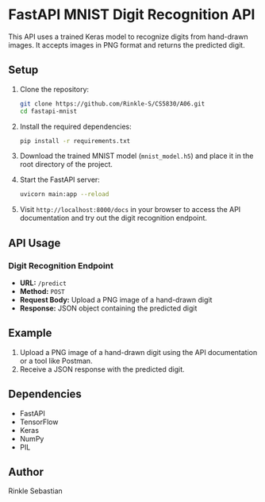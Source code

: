 # FastAPI MNIST Digit Recognition API

This API uses a trained Keras model to recognize digits from hand-drawn images. It accepts images in PNG format and returns the predicted digit.

## Setup

1. Clone the repository:

   ```bash
   git clone https://github.com/Rinkle-S/CS5830/A06.git
   cd fastapi-mnist
   ```

2. Install the required dependencies:

   ```bash
   pip install -r requirements.txt
   ```

3. Download the trained MNIST model (`mnist_model.h5`) and place it in the root directory of the project.

4. Start the FastAPI server:

   ```bash
   uvicorn main:app --reload
   ```

5. Visit `http://localhost:8000/docs` in your browser to access the API documentation and try out the digit recognition endpoint.

## API Usage

### Digit Recognition Endpoint

- **URL:** `/predict`
- **Method:** `POST`
- **Request Body:** Upload a PNG image of a hand-drawn digit
- **Response:** JSON object containing the predicted digit

## Example

1. Upload a PNG image of a hand-drawn digit using the API documentation or a tool like Postman.
2. Receive a JSON response with the predicted digit.

## Dependencies

- FastAPI
- TensorFlow
- Keras
- NumPy
- PIL

## Author

Rinkle Sebastian
